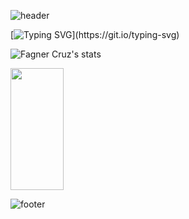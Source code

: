 ![header](https://capsule-render.vercel.app/api?type=waving&color=gradient&height=120&section=header&text=Fagner%20Cruz&fontSize=60&fontAlignY=35&fontAlign=75&desc=Full-Stack+Developer+-+Java+/+React&descSize=10&descAlignY=60&descAlign=85)
<!--
[![Typing SVG](https://readme-typing-svg.herokuapp.com/?color=2D81F7&size=35&center=true&vCenter=true&width=1000&lines=HELLO,+MY+NAME+is+Fagner+Cruz;I'm+40+years+old;I'm+from+João+Pessoa+,+Brazil;Graduated+in+Science+Computing;Be+Welcome!+:%29)](https://git.io/typing-svg)
-->
[![Typing SVG](https://readme-typing-svg.herokuapp.com/?color=2D81F7&size=35&center=true&vCenter=true&width=1000&lines=README+em+manutenção!)](https://git.io/typing-svg)
 
![Fagner Cruz's stats](https://github-readme-stats.vercel.app/api?username=fagnercruz&theme=city_lights&show_icons=true)

   
 <img width="41%" height="195px" src="https://github-readme-stats.vercel.app/api/top-langs/?username=fagnercruz&layout=compact&hide_border=true&title_color=63A5D9&text_color=3DA5CA&bg_color=0d1117" />



![footer](https://capsule-render.vercel.app/api?section=footer&type=waving&color=gradient&width=100%)
<!--
- 👋 Olá, Me chamo @fagnercruz
- 👀 Eu estou interessado em programação de modo geral, de preferência, voltado para web.
- 🌱 Atualmente estou aprendendo Java (EE), JSF, Hibernate e outras tecnologias e frameworks!!!
- 💞️ Espero em breve estar amadurecido o bastante para ajudar a comunidade Java.


fagnercruz/fagnercruz is a ✨ special ✨ repository because its `README.md` (this file) appears on your GitHub profile.
You can click the Preview link to take a look at your changes.
--->
